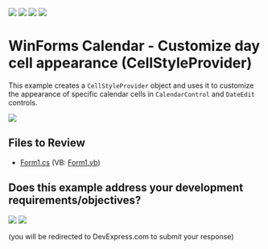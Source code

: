 <!-- default badges list -->
![](https://img.shields.io/endpoint?url=https://codecentral.devexpress.com/api/v1/VersionRange/128620348/15.2.7%2B)
[![](https://img.shields.io/badge/Open_in_DevExpress_Support_Center-FF7200?style=flat-square&logo=DevExpress&logoColor=white)](https://supportcenter.devexpress.com/ticket/details/T352638)
[![](https://img.shields.io/badge/📖_How_to_use_DevExpress_Examples-e9f6fc?style=flat-square)](https://docs.devexpress.com/GeneralInformation/403183)
[![](https://img.shields.io/badge/💬_Leave_Feedback-feecdd?style=flat-square)](#does-this-example-address-your-development-requirementsobjectives)
<!-- default badges end -->

# WinForms Calendar - Customize day cell appearance (CellStyleProvider)

This example creates a `CellStyleProvider` object and uses it to customize the appearance of specific calendar cells in `CalendarControl` and `DateEdit` controls.

![](https://raw.githubusercontent.com/DevExpress-Examples/how-to-customize-cell-appearance-in-calendarcontrol-and-dateedit-cellstyleprovider-t352638/15.2.7%2B/media/winforms-calendar-appearance-customization.png)


## Files to Review

* [Form1.cs](./CS/Calendar_CellStyleProvider/Form1.cs) (VB: [Form1.vb](./VB/Calendar_CellStyleProvider/Form1.vb))
<!-- feedback -->
## Does this example address your development requirements/objectives?

[<img src="https://www.devexpress.com/support/examples/i/yes-button.svg"/>](https://www.devexpress.com/support/examples/survey.xml?utm_source=github&utm_campaign=winforms-calendar-dateedit-cell-appearance-customization&~~~was_helpful=yes) [<img src="https://www.devexpress.com/support/examples/i/no-button.svg"/>](https://www.devexpress.com/support/examples/survey.xml?utm_source=github&utm_campaign=winforms-calendar-dateedit-cell-appearance-customization&~~~was_helpful=no)

(you will be redirected to DevExpress.com to submit your response)
<!-- feedback end -->
